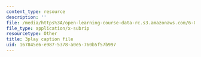 ```yaml
---
content_type: resource
description: ''
file: /media/https%3A/open-learning-course-data-rc.s3.amazonaws.com/6-01sc-introduction-to-electrical-engineering-and-computer-science-i-spring-2011/167845e6e9875378a0e5760b5f57b997_SpS3ud58yTI.vtt
file_type: application/x-subrip
resourcetype: Other
title: 3play caption file
uid: 167845e6-e987-5378-a0e5-760b5f57b997
---
```

